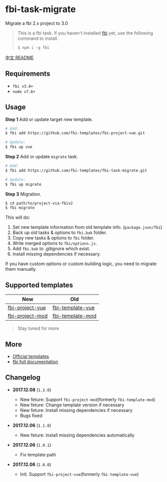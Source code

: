 # fbi-task-migrate
Migrate a fbi 2.x project to 3.0

> This is a fbi task. If you haven't installed [fbi](https://github.com/AlloyTeam/fbi) yet, use the following command to install.
>
> `$ npm i -g fbi`

[中文 README](./README_zh.md)

## Requirements
- `fbi v3.0+`
- `node v7.6+`

## Usage

**Step 1** Add or update target new template.

```bash
# Add:
$ fbi add https://github.com/fbi-templates/fbi-project-vue.git

# Update:
$ fbi up vue
```

**Step 2** Add or update `migrate` task.
```bash
# Add:
$ fbi add https://github.com/fbi-templates/fbi-task-migrate.git

# Update:
$ fbi up migrate
```

**Step 3** Migration.
```bash
$ cd path/to/project-via-fbiv2
$ fbi migrate
```
This will do:
1. Set new template information from old template info. (`package.json/fbi`)
1. Back up old tasks & options to `fbi.bak` folder.
1. Copy new tasks & options to `fbi` folder.
1. Write merged options to `fbi/options.js`.
1. Add `fbi.bak` to .gitignore which exist.
1. Install missing dependencies if necessary.

If you have custom options or custom building logic, you need to migrate them manually.

## Supported templates
| New | Old |
| --- | --- |
|[fbi-project-vue](https://github.com/fbi-templates/fbi-project-vue)|[fbi-template-vue](https://github.com/neikvon/fbi-template-vue)
|[fbi-project-mod](https://github.com/fbi-templates/fbi-project-mod)|[fbi-template-mod](https://github.com/neikvon/fbi-template-mod)|
> Stay tuned for more

## More
- [Official templates](https://github.com/fbi-templates)
- [fbi full documentation](https://neikvon.gitbooks.io/fbi/content/)

## Changelog

- **2017.12.08** (`1.2.0`)
  - New feture: Support `fbi-project-mod`(formerly `fbi-template-mod`)
  - New feture: Change template version if necessary
  - New feture: Install missing dependencies if necessary
  - Bugs fixed

- **2017.12.06** (`1.1.0`)
  - New feture: install missing dependencies automatically

- **2017.12.06** (`1.0.1`)
  - Fix template path

- **2017.12.06** (`1.0.0`)
  - Init. Support `fbi-project-vue`(formerly `fbi-template-vue`)